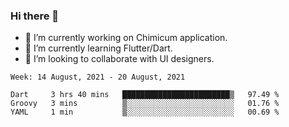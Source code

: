 ### Hi there 👋

<!--
**devcat37/devcat37** is a ✨ _special_ ✨ repository because its `README.md` (this file) appears on your GitHub profile.-->


- 🔭 I’m currently working on Chimicum application.
- 🌱 I’m currently learning Flutter/Dart.
- 👯 I’m looking to collaborate with UI designers.
<!-- - 🤔 I’m looking for help with ... -->

<!--START_SECTION:waka-->
```text
Week: 14 August, 2021 - 20 August, 2021

Dart     3 hrs 40 mins   ████████████████████████▒   97.49 % 
Groovy   3 mins          ▒░░░░░░░░░░░░░░░░░░░░░░░░   01.76 % 
YAML     1 min           ▒░░░░░░░░░░░░░░░░░░░░░░░░   00.69 % 
```
<!--END_SECTION:waka-->
